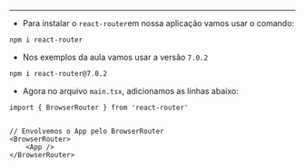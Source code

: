 ___
- Para instalar o `react-router`em nossa aplicação vamos usar o comando:
```zsh
npm i react-router
```
- Nos exemplos da aula vamos usar a versão `7.0.2`
```zsh
npm i react-router@7.0.2
```
- Agora no arquivo `main.tsx`, adicionamos as linhas abaixo:
```tsx
import { BrowserRouter } from 'react-router'


// Envolvemos o App pelo BrowserRouter
<BrowserRouter>
	<App />
</BrowserRouter>
```